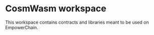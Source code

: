 # CosmWasm workspace

This workspace contains contracts and libraries meant to be used on EmpowerChain.
